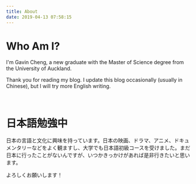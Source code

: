 ```yaml
---
title: About
date: 2019-04-13 07:58:15
---
```

# Who Am I?
<!-- I'm Gavin Cheng, graduated from the University of Auckland in 2017. I'm currently working as a full stack developer at a company in Auckland, New Zealand. I'm using React for front-end, Python for APIs and data pipelines, Wagtail (a Django CMS) for CMS, and PostgreSQL for managing database. -->
I'm Gavin Cheng, a new graduate with the Master of Science degree from the University of Auckland. 

Thank you for reading my blog. I update this blog occasionally (usually in Chinese), but I will try more English writing. 

<!-- <br/>

# 辛眉
一个对机器学习和日语感兴趣的大学生。偶尔随手写点东西。 -->

<br/>

# 日本語勉強中
日本の言語と文化に興味を持っています。日本の映画、ドラマ、アニメ、ドキュメンタリーなどをよく観ますし、大学でも日本語初級コースを受けました。まだ日本に行ったことがないんですが、いつかきっかけがあれば是非行きたいと思います。

よろしくお願いします！